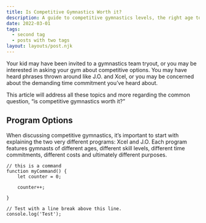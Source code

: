 ```yaml
---
title: Is Competitive Gymnastics Worth it?
description: A guide to competitive gymnastics levels, the right age to start and how to become a competitive gymnast
date: 2022-03-01
tags:
  - second tag
  - posts with two tags
layout: layouts/post.njk
---
```

Your kid may have been invited to a gymnastics team tryout, or you may be interested in asking your gym about competitive options. You may have heard phrases thrown around like J.O. and Xcel, or you may be concerned about the demanding time commitment you’ve heard about.

This article will address all these topics and more regarding the common question, “is competitive gymnastics worth it?”

## Program Options

When discussing competitive gymnastics, it’s important to start with explaining the two very different programs: Xcel and J.O. Each program features gymnasts of different ages, different skill levels, different time commitments, different costs and ultimately different purposes.


``` js/2/4
// this is a command
function myCommand() {
	let counter = 0;

	counter++;

}

// Test with a line break above this line.
console.log('Test');
```
